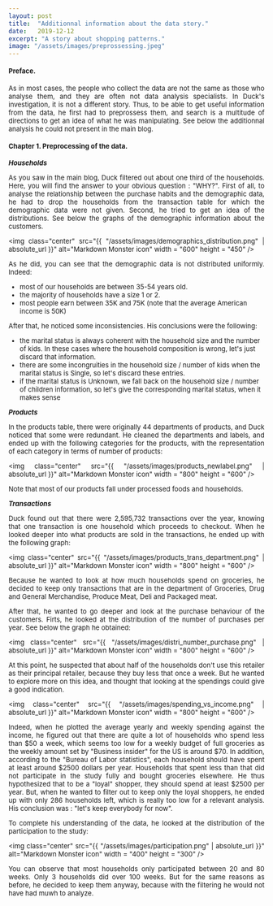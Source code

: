 ```yaml
---
layout: post
title:  "Additionnal information about the data story."
date:   2019-12-12
excerpt: "A story about shopping patterns."
image: "/assets/images/preprossessing.jpeg"
---
```


<!--Style used in the document: -->
<style>
img {
    display: block;
    margin-left: auto;
    margin-right: auto;
}
p{
    text-align: justify;
}

</style>
<font size="2.5">

<!--PREFACE: -->
<h4>Preface.</h4>
<p>
As in most cases, the people who collect the data are not the same as those who analyse them, and they are often not data analysis specialists. In Duck's investigation, it is not a different story. Thus, to be able to get useful information from the data, he first had to preprossess them, and search is a multitude of directions to get an idea of what he was manipulating.
See below the additionnal analysis he could not present in the main blog.
</p>

<!--CHAPTER 1: -->
<h4>Chapter 1. Preprocessing of the data.</h4>

<p><em><strong>Households</strong></em></p> 
<p>
As you saw in the main blog, Duck filtered out about one third of the households. Here, you will find the answer to your obvious question : "WHY?".
First of all, to analyse the relationship between the purchase habits and the demographic data, he had to drop the households from the transaction table for which the demographic data were not given.
Second, he tried to get an idea of the distributions. See below the graphs of the demographic information about the customers.
<p>

<img class="center" src="{{ "/assets/images/demographics_distribution.png" | absolute_url }}" alt="Markdown Monster icon" width = "600" height = "450" />

<p>
As he did, you can see that the demographic data is not distributed uniformly. Indeed:
<ul>
    <li>most of our households are between 35-54 years old.</li>
    <li>the majority of households have a size 1 or 2.</li>
    <li>most people earn between 35K and 75K (note that the average American income is 50K)</li>
</ul>

<p>
After that, he noticed some inconsistencies. His conclusions were the following:
<ul>
    <li>the marital status is always coherent with the household size and the number of kids. In these cases where the household composition is wrong, let's just discard that information.</li>
    <li>there are some incongruities in the household size / number of kids when the marital status is Single, so let's discard these entries.</li>
    <li>if the marital status is Unknown, we fall back on the household size / number of children information, so let's give the corresponding marital status, when it makes sense</li>
</ul>

<p><em><strong>Products</strong></em></p>

<p>
In the products table, there were originally 44 departments of products, and Duck noticed that some were redundant. He cleaned the departments and labels, and ended up with the following categories for the products, with the representation of each category in terms of number of products:
<p>
    
<img class="center" src="{{ "/assets/images/products_newlabel.png" | absolute_url }}" alt="Markdown Monster icon" width = "800" height = "600" />

<p>
Note that most of our products fall under processed foods and households.
<p>

<p><em><strong>Transactions</strong></em></p>

<p>
Duck found out that there were 2,595,732 transactions over the year, knowing that one transaction is one household which proceeds to checkout.
When he looked deeper into what products are sold in the transactions, he ended up with the following graph:
<p>

<img class="center" src="{{ "/assets/images/products_trans_department.png" | absolute_url }}" alt="Markdown Monster icon" width = "800" height = "600" />
    
<p>
Because he wanted to look at how much households spend on groceries, he decided to keep only transactions that are in the department of Groceries, Drug and General Merchandise, Produce Meat, Deli and Packaged meat.
<p>

<p>
After that, he wanted to go deeper and look at the purchase behaviour of the customers. Firts, he looked at the distribution of the number of purchases per year.
See below the graph he obtained:
<p>

<img class="center" src="{{ "/assets/images/distri_number_purchase.png" | absolute_url }}" alt="Markdown Monster icon" width = "800" height = "600" />

<p>
At this point, he suspected that about half of the households don't use this retailer as their principal retailer, because they buy less that once a week. But he wanted to explore more on this idea, and thought that looking at the spendings could give a good indication.
<p>
    
<img class="center" src="{{ "/assets/images/spending_vs_income.png" | absolute_url }}" alt="Markdown Monster icon" width = "800" height = "600" />

<p>
Indeed, when he plotted the average yearly and weekly spending against the income, he figured out that there are quite a lot of households who spend less than $50 a week, which seems too low for a weekly budget of full groceries as the weekly amount set by "Business insider" for the US is around $70.
In addition, according to the "Bureau of Labor statistics", each household should have spent at least around $2500 dollars per year. Households that spent less than that did not participate in the study fully and bought groceries elsewhere. He thus hypothesized that to be a "loyal" shopper, they should spend at least $2500 per year. But, when he wanted to filter out to keep only the loyal shoppers, he ended up with only 286 households left, which is really too low for a relevant analysis. 
His conclusion was : "let's keep everybody for now".
<p>
    
<p>
To complete his understanding of the data, he looked at the distribution of the participation to the study:
<p>
    
<img class="center" src="{{ "/assets/images/participation.png" | absolute_url }}" alt="Markdown Monster icon" width = "400" height = "300" />

<p>
You can observe that most households only participated between 20 and 80 weeks. Only 3 households did over 100 weeks. But for the same reasons as before, he decided to keep them anyway, because with the filtering he would not have had muwh to analyze.
<p>